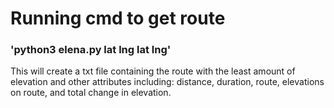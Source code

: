 # Running cmd to get route 

### 'python3 elena.py lat lng lat lng'

This will create a txt file containing the route with the least amount of elevation and other attributes including:
 distance, duration, route, elevations on route, and total change in elevation.

